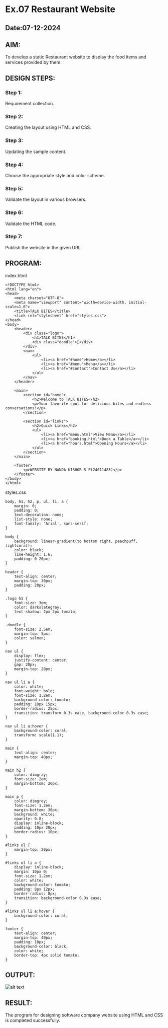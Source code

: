 # Ex.07 Restaurant Website
## Date:07-12-2024

## AIM:
To develop a static Restaurant website to display the food items and services provided by them.

## DESIGN STEPS:

### Step 1:
Requirement collection.

### Step 2:
Creating the layout using HTML and CSS.

### Step 3:
Updating the sample content.

### Step 4:
Choose the appropriate style and color scheme.

### Step 5:
Validate the layout in various browsers.

### Step 6:
Validate the HTML code.

### Step 7:
Publish the website in the given URL.

## PROGRAM:

index.html
```
<!DOCTYPE html>
<html lang="en">
<head>
    <meta charset="UTF-8">
    <meta name="viewport" content="width=device-width, initial-scale=1.0">
    <title>TALK BITES</title>
    <link rel="stylesheet" href="styles.css">
</head>
<body>
    <header>
        <div class="logo">
            <h1>TALK BITES</h1>
            <div class="doodle">🍴</div>
        </div>
        <nav>
            <ul>
                <li><a href="#home">Home</a></li>
                <li><a href="#menu">Menu</a></li>
                <li><a href="#contact">Contact Us</a></li>
            </ul>
        </nav>
    </header>

    <main>
        <section id="home">
            <h2>Welcome to TALK BITES</h2>
            <p>Your favorite spot for delicious bites and endless conversations!</p>
        </section>

        <section id="links">
            <h2>Quick Links</h2>
            <ul>
                <li><a href="menu.html">View Menu</a></li>
                <li><a href="booking.html">Book a Table</a></li>
                <li><a href="hours.html">Opening Hours</a></li>
            </ul>
        </section>
    </main>

    <footer>
        <p>WEBSITE BY NANDA KISHOR S P(24011485)</p>
    </footer>
</body>
</html>

```

styles.css
```
body, h1, h2, p, ul, li, a {
    margin: 0;
    padding: 0;
    text-decoration: none;
    list-style: none;
    font-family: 'Arial', sans-serif;
}

body {
    background: linear-gradient(to bottom right, peachpuff, lightcoral);
    color: black;
    line-height: 1.6;
    padding: 0 20px;
}

header {
    text-align: center;
    margin-top: 30px;
    padding: 20px;
}

.logo h1 {
    font-size: 3em;
    color: darkslategray;
    text-shadow: 2px 2px tomato;
}

.doodle {
    font-size: 2.5em;
    margin-top: 5px;
    color: salmon;
}

nav ul {
    display: flex;
    justify-content: center;
    gap: 20px;
    margin-top: 20px;
}

nav ul li a {
    color: white;
    font-weight: bold;
    font-size: 1.2em;
    background-color: tomato;
    padding: 10px 15px;
    border-radius: 25px;
    transition: transform 0.3s ease, background-color 0.3s ease;
}

nav ul li a:hover {
    background-color: coral;
    transform: scale(1.1);
}

main {
    text-align: center;
    margin-top: 40px;
}

main h2 {
    color: dimgray;
    font-size: 2em;
    margin-bottom: 20px;
}

main p {
    color: dimgrey;
    font-size: 1.2em;
    margin-bottom: 30px;
    background: white;
    opacity: 0.8;
    display: inline-block;
    padding: 10px 20px;
    border-radius: 10px;
}

#links ul {
    margin-top: 20px;
}

#links ul li a {
    display: inline-block;
    margin: 10px 0;
    font-size: 1.2em;
    color: white;
    background-color: tomato;
    padding: 8px 12px;
    border-radius: 8px;
    transition: background-color 0.3s ease;
}

#links ul li a:hover {
    background-color: coral;
}

footer {
    text-align: center;
    margin-top: 40px;
    padding: 10px;
    background-color: black;
    color: white;
    border-top: 4px solid tomato;
}
```

## OUTPUT:

![alt text](<Screenshot (67).png>)

## RESULT:
The program for designing software company website using HTML and CSS is completed successfully.
